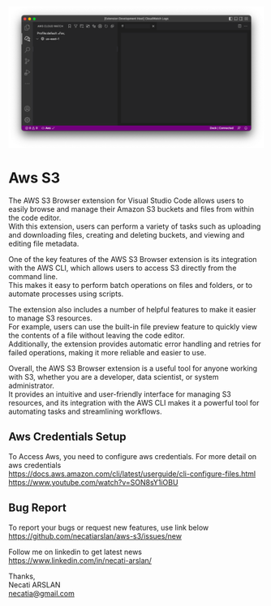 ![screenshoot](media/main-screen.png)

# Aws S3 
The AWS S3 Browser extension for Visual Studio Code allows users to easily browse and manage their Amazon S3 buckets and files from within the code editor. \
With this extension, users can perform a variety of tasks such as uploading and downloading files, creating and deleting buckets, and viewing and editing file metadata.

One of the key features of the AWS S3 Browser extension is its integration with the AWS CLI, which allows users to access S3 directly from the command line. \
This makes it easy to perform batch operations on files and folders, or to automate processes using scripts.

The extension also includes a number of helpful features to make it easier to manage S3 resources. \
For example, users can use the built-in file preview feature to quickly view the contents of a file without leaving the code editor. \
Additionally, the extension provides automatic error handling and retries for failed operations, making it more reliable and easier to use.

Overall, the AWS S3 Browser extension is a useful tool for anyone working with S3, whether you are a developer, data scientist, or system administrator. \
It provides an intuitive and user-friendly interface for managing S3 resources, and its integration with the AWS CLI makes it a powerful tool for automating tasks and streamlining workflows.

## Aws Credentials Setup
To Access Aws, you need to configure aws credentials.
For more detail on aws credentials \
https://docs.aws.amazon.com/cli/latest/userguide/cli-configure-files.html \
https://www.youtube.com/watch?v=SON8sY1iOBU

## Bug Report
To report your bugs or request new features, use link below\
https://github.com/necatiarslan/aws-s3/issues/new


Follow me on linkedin to get latest news \
https://www.linkedin.com/in/necati-arslan/

Thanks, \
Necati ARSLAN \
necatia@gmail.com